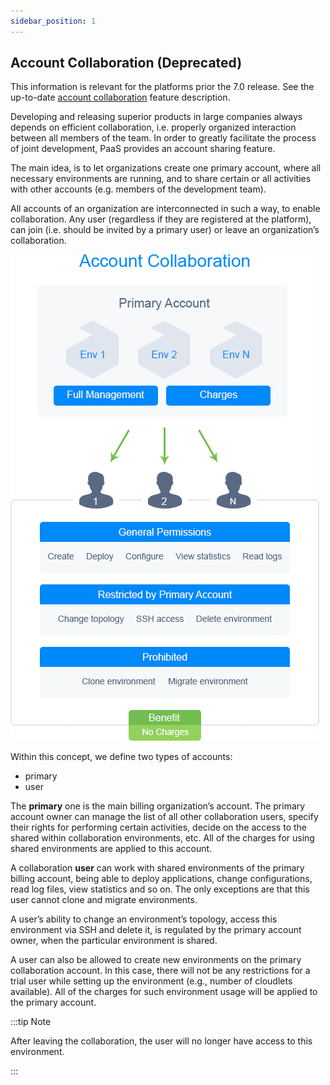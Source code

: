 ```yaml
---
sidebar_position: 1
---
```


## Account Collaboration (Deprecated)

This information is relevant for the platforms prior the 7.0 release. See the up-to-date [account collaboration](https://cloudmydc.com/) feature description.

Developing and releasing superior products in large companies always depends on efficient collaboration, i.e. properly organized interaction between all members of the team. In order to greatly facilitate the process of joint development, PaaS provides an account sharing feature.

The main idea, is to let organizations create one primary account, where all necessary environments are running, and to share certain or all activities with other accounts (e.g. members of the development team).

All accounts of an organization are interconnected in such a way, to enable collaboration. Any user (regardless if they are registered at the platform), can join (i.e. should be invited by a primary user) or leave an organization’s collaboration.

<div style={{
    display:'flex',
    justifyContent: 'center',
    margin: '0 0 1rem 0'
}}>

![Locale Dropdown](./img/Overview/01-account-collaboration.png)

</div>

Within this concept, we define two types of accounts:

- primary
- user

The **primary** one is the main billing organization’s account. The primary account owner can manage the list of all other collaboration users, specify their rights for performing certain activities, decide on the access to the shared within collaboration environments, etc. All of the charges for using shared environments are applied to this account.

A collaboration **user** can work with shared environments of the primary billing account, being able to deploy applications, change configurations, read log files, view statistics and so on. The only exceptions are that this user cannot clone and migrate environments.

A user’s ability to change an environment’s topology, access this environment via SSH and delete it, is regulated by the primary account owner, when the particular environment is shared.

A user can also be allowed to create new environments on the primary collaboration account. In this case, there will not be any restrictions for a trial user while setting up the environment (e.g., number of cloudlets available). All of the charges for such environment usage will be applied to the primary account.

:::tip Note

After leaving the collaboration, the user will no longer have access to this environment.

:::
